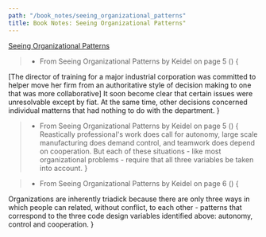 ```yaml
---
path: "/book_notes/seeing_organizational_patterns"
title: Book Notes: Seeing Organizational Patterns"
---
```


[Seeing Organizational Patterns](https://www.amazon.com/Seeing-Organizational-Patterns-Robert-Keidel-dp-1881052656/dp/1881052656/ref=mt_other?_encoding=UTF8&me=&qid=1631037159)


> 
> - From Seeing Organizational Patterns by Keidel on page 5 () {

[The director of training for a major industrial corporation was committed to helper move her firm from an authoritative style of decision making to one that was more collaborative] It soon become clear that certain issues were unresolvable except by fiat. At the same time, other decisions concerned individual matterns that had nothing to do with the department.
}



> 
> - From Seeing Organizational Patterns by Keidel on page 5 () {
Reastically professional's work does call for autonomy, large scale manufacturing does demand control, and teamwork does depend on cooperation. But each of these situations - like most organizational problems - require that all three variables be taken into account.
}


> 
> - From Seeing Organizational Patterns by Keidel on page 6 () {

Organizations are inherently triadick because there are only three ways in which people can related, without conflict, to each other - patterns that correspond to the three code design variables identified above: autonomy, control and cooperation.
}
